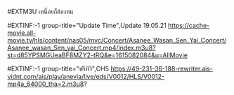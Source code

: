 #EXTM3U เหนื่อยก็ต้องทน

#EXTINF:-1 group-title="Update Time",Update 19.05.21
https://cache-movie.all-movie.tv/hls/content/nas05/mvc/Concert/Asanee_Wasan_Sen_Yai_Concert/Asanee_wasan_Sen_yai_Concert.mp4/index.m3u8?st=d85YPSMGUeaBF8MZY2-tRQ&e=1615082084&u=AllMovie


#EXTINF:-1 group-title="ฟรีทีวี",CH5
https://49-231-36-188-rewriter.ais-vidnt.com/ais/play/anevia/live/eds/V0012/HLS/V0012-mp4a_64000_tha=2.m3u8?
